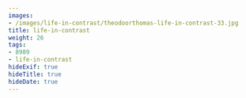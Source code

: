 ```yaml
---
images:
- /images/life-in-contrast/theodoorthomas-life-in-contrast-33.jpg
title: life-in-contrast
weight: 26
tags:
- 8989
- life-in-contrast
hideExif: true
hideTitle: true
hideDate: true
---
```

